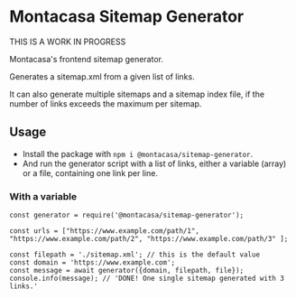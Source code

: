 # Montacasa Sitemap Generator

THIS IS A WORK IN PROGRESS

Montacasa's frontend sitemap generator.

Generates a sitemap.xml from a given list of links.

It can also generate multiple sitemaps and a sitemap index file, if the number
of links exceeds the maximum per sitemap.

## Usage

- Install the package with `npm i @montacasa/sitemap-generator`.
- And run the generator script with a list of links, either a variable (array)
or a file, containing one link per line.

### With a variable

```
const generator = require('@montacasa/sitemap-generator');

const urls = ["https://www.example.com/path/1", "https://www.example.com/path/2", "https://www.example.com/path/3" ];

const filepath = './sitemap.xml'; // this is the default value
const domain = 'https://www.example.com';
const message = await generator({domain, filepath, file});
console.info(message); // 'DONE! One single sitemap generated with 3 links.'
```
